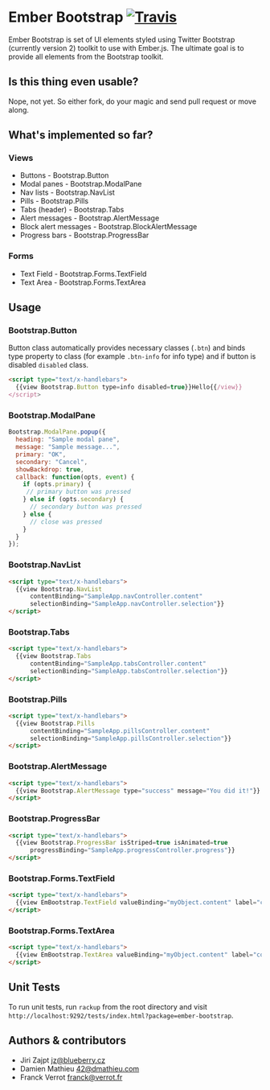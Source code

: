 # Ember Bootstrap [![Travis](https://secure.travis-ci.org/jzajpt/ember-bootstrap.png)](http://travis-ci.org/jzajpt/ember-bootstrap)


Ember Bootstrap is set of UI elements styled using Twitter Bootstrap (currently version 2) toolkit to use with Ember.js. The ultimate goal is to provide all elements from the Bootstrap toolkit.

## Is this thing even usable?

Nope, not yet. So either fork, do your magic and send pull request or move along.


## What's implemented so far?

### Views
* Buttons - Bootstrap.Button
* Modal panes - Bootstrap.ModalPane
* Nav lists - Bootstrap.NavList
* Pills - Bootstrap.Pills
* Tabs (header) - Bootstrap.Tabs
* Alert messages - Bootstrap.AlertMessage
* Block alert messages - Bootstrap.BlockAlertMessage
* Progress bars - Bootstrap.ProgressBar

### Forms
* Text Field - Bootstrap.Forms.TextField
* Text Area  - Bootstrap.Forms.TextArea


## Usage

### Bootstrap.Button

Button class automatically provides necessary classes (`.btn`) and binds type
property to class (for example `.btn-info` for info type) and if button 
is disabled `disabled` class.

```html
<script type="text/x-handlebars">
  {{view Bootstrap.Button type=info disabled=true}}Hello{{/view}}
</script>
```
 

### Bootstrap.ModalPane

```javascript
Bootstrap.ModalPane.popup({
  heading: "Sample modal pane",
  message: "Sample message...",
  primary: "OK",
  secondary: "Cancel",
  showBackdrop: true,
  callback: function(opts, event) {
    if (opts.primary) {
     // primary button was pressed
    } else if (opts.secondary) {
      // secondary button was pressed
    } else {
      // close was pressed
    }
  }
});
```


### Bootstrap.NavList

```html
<script type="text/x-handlebars">
  {{view Bootstrap.NavList
      contentBinding="SampleApp.navController.content"
      selectionBinding="SampleApp.navController.selection"}}
</script>
```


### Bootstrap.Tabs

```html
<script type="text/x-handlebars">
  {{view Bootstrap.Tabs
      contentBinding="SampleApp.tabsController.content"
      selectionBinding="SampleApp.tabsController.selection"}}
</script>
```


### Bootstrap.Pills

```html
<script type="text/x-handlebars">
  {{view Bootstrap.Pills
      contentBinding="SampleApp.pillsController.content"
      selectionBinding="SampleApp.pillsController.selection"}}
</script>
```


### Bootstrap.AlertMessage

```html
<script type="text/x-handlebars">
  {{view Bootstrap.AlertMessage type="success" message="You did it!"}}
</script>
```


### Bootstrap.ProgressBar

```html
<script type="text/x-handlebars">
  {{view Bootstrap.ProgressBar isStriped=true isAnimated=true 
      progressBinding="SampleApp.progressController.progress"}}
</script>
```


### Bootstrap.Forms.TextField
```html
<script type="text/x-handlebars">
  {{view EmBootstrap.TextField valueBinding="myObject.content" label="content"}}
</script>
```


### Bootstrap.Forms.TextArea
```html
<script type="text/x-handlebars">
  {{view EmBootstrap.TextArea valueBinding="myObject.content" label="content"}}
</script>
```


## Unit Tests

To run unit tests, run `rackup` from the root directory and visit
`http://localhost:9292/tests/index.html?package=ember-bootstrap`.


## Authors & contributors

* Jiri Zajpt <jz@blueberry.cz>
* Damien Mathieu <42@dmathieu.com>
* Franck Verrot <franck@verrot.fr>
